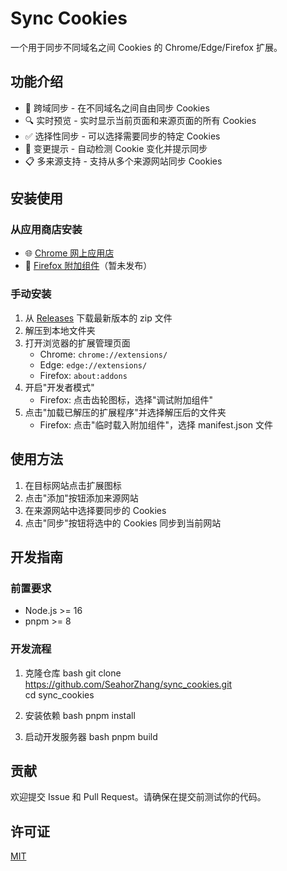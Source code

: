# Sync Cookies

一个用于同步不同域名之间 Cookies 的 Chrome/Edge/Firefox 扩展。

## 功能介绍

- 🔄 跨域同步 - 在不同域名之间自由同步 Cookies
- 🔍 实时预览 - 实时显示当前页面和来源页面的所有 Cookies
- ✅ 选择性同步 - 可以选择需要同步的特定 Cookies
- 🔔 变更提示 - 自动检测 Cookie 变化并提示同步
- 📋 多来源支持 - 支持从多个来源网站同步 Cookies

## 安装使用

### 从应用商店安装

- 🌐 [Chrome 网上应用店](https://chromewebstore.google.com/detail/synccookies/hcehoofohgpjngheemopifodkamccbij)
- 🦊 [Firefox 附加组件](#)（暂未发布）

### 手动安装

1. 从 [Releases](https://github.com/SeahorZhang/sync_cookies/releases) 下载最新版本的 zip 文件
2. 解压到本地文件夹
3. 打开浏览器的扩展管理页面
   - Chrome: `chrome://extensions/`
   - Edge: `edge://extensions/`
   - Firefox: `about:addons`
4. 开启"开发者模式"
   - Firefox: 点击齿轮图标，选择"调试附加组件"
5. 点击"加载已解压的扩展程序"并选择解压后的文件夹
   - Firefox: 点击"临时载入附加组件"，选择 manifest.json 文件

## 使用方法

1. 在目标网站点击扩展图标
2. 点击"添加"按钮添加来源网站
3. 在来源网站中选择要同步的 Cookies
4. 点击"同步"按钮将选中的 Cookies 同步到当前网站

## 开发指南

### 前置要求

- Node.js >= 16
- pnpm >= 8

### 开发流程

1. 克隆仓库
bash
git clone https://github.com/SeahorZhang/sync_cookies.git  
cd sync_cookies

2. 安装依赖
bash
pnpm install

3. 启动开发服务器
bash
pnpm build


## 贡献

欢迎提交 Issue 和 Pull Request。请确保在提交前测试你的代码。

## 许可证

[MIT](LICENSE)